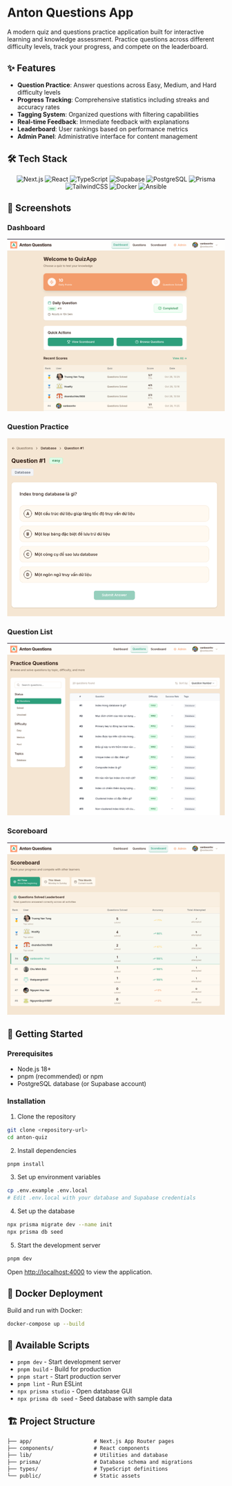 # Anton Questions App

A modern quiz and questions practice application built for interactive learning and knowledge assessment. Practice questions across different difficulty levels, track your progress, and compete on the leaderboard.

## ✨ Features

- **Question Practice**: Answer questions across Easy, Medium, and Hard difficulty levels
- **Progress Tracking**: Comprehensive statistics including streaks and accuracy rates
- **Tagging System**: Organized questions with filtering capabilities
- **Real-time Feedback**: Immediate feedback with explanations
- **Leaderboard**: User rankings based on performance metrics
- **Admin Panel**: Administrative interface for content management

## 🛠️ Tech Stack

<div align="center">

![Next.js](https://img.shields.io/badge/Next.js-000000?style=for-the-badge&logo=next.js&logoColor=white)
![React](https://img.shields.io/badge/React-20232A?style=for-the-badge&logo=react&logoColor=61DAFB)
![TypeScript](https://img.shields.io/badge/TypeScript-007ACC?style=for-the-badge&logo=typescript&logoColor=white)
![Supabase](https://img.shields.io/badge/Supabase-3ECF8E?style=for-the-badge&logo=supabase&logoColor=white)
![PostgreSQL](https://img.shields.io/badge/PostgreSQL-316192?style=for-the-badge&logo=postgresql&logoColor=white)
![Prisma](https://img.shields.io/badge/Prisma-3982CE?style=for-the-badge&logo=Prisma&logoColor=white)
![TailwindCSS](https://img.shields.io/badge/Tailwind_CSS-38B2AC?style=for-the-badge&logo=tailwind-css&logoColor=white)
![Docker](https://img.shields.io/badge/Docker-2496ED?style=for-the-badge&logo=docker&logoColor=white)
![Ansible](https://img.shields.io/badge/Ansible-EE0000?style=for-the-badge&logo=ansible&logoColor=white)

</div>

## 📸 Screenshots

### Dashboard
![Dashboard](./assets/dashboard.png)

### Question Practice
![Question Practice](./assets/question.png)

### Question List
![Question List](./assets/question-list.png)

### Scoreboard
![Scoreboard](./assets/scoreboard.png)

## 🚀 Getting Started

### Prerequisites

- Node.js 18+ 
- pnpm (recommended) or npm
- PostgreSQL database (or Supabase account)

### Installation

1. Clone the repository
```bash
git clone <repository-url>
cd anton-quiz
```

2. Install dependencies
```bash
pnpm install
```

3. Set up environment variables
```bash
cp .env.example .env.local
# Edit .env.local with your database and Supabase credentials
```

4. Set up the database
```bash
npx prisma migrate dev --name init
npx prisma db seed
```

5. Start the development server
```bash
pnpm dev
```

Open [http://localhost:4000](http://localhost:4000) to view the application.

## 🐳 Docker Deployment

Build and run with Docker:

```bash
docker-compose up --build
```

## 📝 Available Scripts

- `pnpm dev` - Start development server
- `pnpm build` - Build for production
- `pnpm start` - Start production server
- `pnpm lint` - Run ESLint
- `npx prisma studio` - Open database GUI
- `npx prisma db seed` - Seed database with sample data

## 🏗️ Project Structure

```
├── app/                    # Next.js App Router pages
├── components/             # React components
├── lib/                    # Utilities and database
├── prisma/                 # Database schema and migrations
├── types/                  # TypeScript definitions
└── public/                 # Static assets
```

